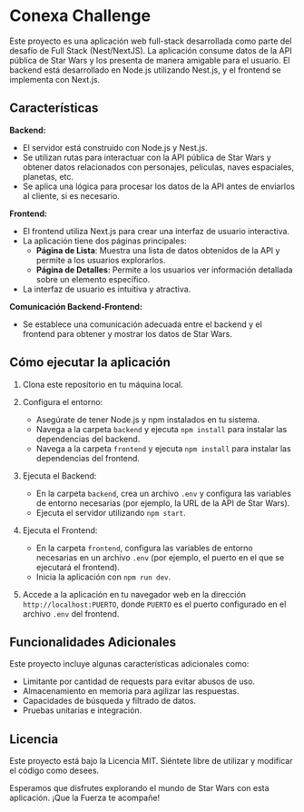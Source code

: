 # Conexa Challenge

Este proyecto es una aplicación web full-stack desarrollada como parte del desafío de Full Stack (Nest/NextJS). La aplicación consume datos de la API pública de Star Wars y los presenta de manera amigable para el usuario. El backend está desarrollado en Node.js utilizando Nest.js, y el frontend se implementa con Next.js.

## Características

**Backend:**

-   El servidor está construido con Node.js y Nest.js.
-   Se utilizan rutas para interactuar con la API pública de Star Wars y obtener datos relacionados con personajes, películas, naves espaciales, planetas, etc.
-   Se aplica una lógica para procesar los datos de la API antes de enviarlos al cliente, si es necesario.

**Frontend:**

-   El frontend utiliza Next.js para crear una interfaz de usuario interactiva.
-   La aplicación tiene dos páginas principales:
    -   **Página de Lista**: Muestra una lista de datos obtenidos de la API y permite a los usuarios explorarlos.
    -   **Página de Detalles**: Permite a los usuarios ver información detallada sobre un elemento específico.
-   La interfaz de usuario es intuitiva y atractiva.

**Comunicación Backend-Frontend:**

-   Se establece una comunicación adecuada entre el backend y el frontend para obtener y mostrar los datos de Star Wars.

## Cómo ejecutar la aplicación

1. Clona este repositorio en tu máquina local.

2. Configura el entorno:

    - Asegúrate de tener Node.js y npm instalados en tu sistema.
    - Navega a la carpeta `backend` y ejecuta `npm install` para instalar las dependencias del backend.
    - Navega a la carpeta `frontend` y ejecuta `npm install` para instalar las dependencias del frontend.

3. Ejecuta el Backend:

    - En la carpeta `backend`, crea un archivo `.env` y configura las variables de entorno necesarias (por ejemplo, la URL de la API de Star Wars).
    - Ejecuta el servidor utilizando `npm start`.

4. Ejecuta el Frontend:

    - En la carpeta `frontend`, configura las variables de entorno necesarias en un archivo `.env` (por ejemplo, el puerto en el que se ejecutará el frontend).
    - Inicia la aplicación con `npm run dev`.

5. Accede a la aplicación en tu navegador web en la dirección `http://localhost:PUERTO`, donde `PUERTO` es el puerto configurado en el archivo `.env` del frontend.

## Funcionalidades Adicionales

Este proyecto incluye algunas características adicionales como:

-   Limitante por cantidad de requests para evitar abusos de uso.
-   Almacenamiento en memoria para agilizar las respuestas.
-   Capacidades de búsqueda y filtrado de datos.
-   Pruebas unitarias e integración.

## Licencia

Este proyecto está bajo la Licencia MIT. Siéntete libre de utilizar y modificar el código como desees.

Esperamos que disfrutes explorando el mundo de Star Wars con esta aplicación. ¡Que la Fuerza te acompañe!

